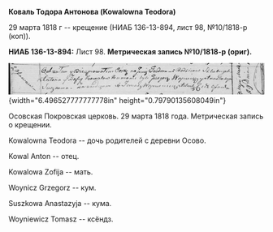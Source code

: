 **Коваль Тодора Антонова (Kowalowna Teodora)**

29 марта 1818 г -- крещение (НИАБ 136-13-894, лист 98, №10/1818-р
(коп)).

**НИАБ 136-13-894:** Лист 98. **Метрическая запись №10/1818-р (ориг).**

![](./media/026eb40873a23ae4f80ff25bdcd67027ad61f04b.png){width="6.496527777777778in"
height="0.79790135608049in"}

Осовская Покровская церковь. 29 марта 1818 года. Метрическая запись о
крещении.

Kowalowna Teodora -- дочь родителей с деревни Осовo.

Kowal Anton -- отец.

Kowalowa Zofija -- мать.

Woynicz Grzegorz -- кум.

Suszkowa Anastazyja -- кума.

Woyniewicz Tomasz -- ксёндз.
